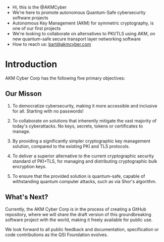 - Hi, this is the @AKMCyber
- We're here to promote autonomous Quantum-Safe cybersecurity software projects
- Autonomous Key Management (AKM) for symmetric cryptography, is one of our first projects
- We're looking to collaborate on alternatives to PKI/TLS using AKM, on new quantum-safe secure transport layer networking software
- How to reach us: bart@akmcyber.com

<!---
QSIFoundation/AKMCyber is a ✨ special ✨ repository because its `README.md` (this file) appears on your GitHub profile.
You can click the Preview link to take a look at your changes.
--->

# Introduction

AKM Cyber Corp has the following five primary objectives:

## Our Misson

1) To democratize cybersecurity, making it more accessible and inclusive for all. Starting with no passwords!

2) To collaborate on solutions that inherently mitigate the vast majority of today's cyberattacks. No keys, secrets, tokens or certificates to manage.

3) By providing a significantly simpler cryptographic key management solution, compared to the existing PKI and TLS protocols.

4) To deliver a superior alternative to the current cryptographic security standard of PKI+TLS, for managing and distributing cryptographic bulk encryption keys.

5) To ensure that the provided solution is quantum-safe, capable of withstanding quantum computer attacks, such as via Shor's algorithm.

## What's Next?
Currently, the AKM Cyber Corp is in the process of creating a GitHub repository, where we will share the draft version of this groundbreaking software project with the world, making it freely available for public use.

We look forward to all public feedback and documentation, specification or code contributions as the QSI Foundation evolves.
